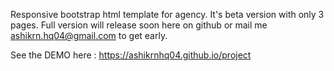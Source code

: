 Responsive bootstrap html template for agency. It's beta version with only 3 pages. Full version will release soon here on github or mail me ashikrn.hq04@gmail.com to get early. 

See the DEMO here : https://ashikrnhq04.github.io/project

